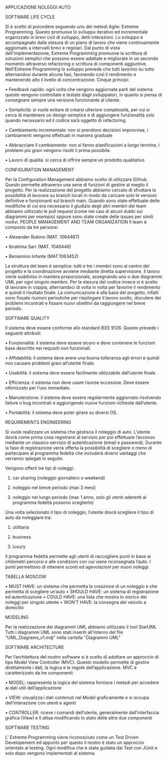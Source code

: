APPLICAZIONE NOLEGGI AUTO


SOFTWARE LIFE CYCLE

Si è scelto di procedere seguendo uno dei metodi Agile: Extreme Programming. Questo promuove lo sviluppo iterativo ed incrementale organizzato in brevi cicli di sviluppo, detti interazioni.
Lo sviluppo è accompagnato dalla stesura di un piano di lavoro che viene continuamente aggiornato a intervalli brevi e regolari. 
Dal punto di vista dell’implementazione, Extreme Programming promuove la scrittura di soluzioni semplici che possono essere adattate e migliorate in un secondo momento attraverso refactoring o scrittura di componenti aggiuntive. Nell’Extreme Programming lo sviluppo prevede che tutti lavorino su tutto alternandosi durante alcune fasi, favorendo così il rendimento e mantenendo alto il livello di concentrazione.
Cinque principi:

•	Feedback rapido: 
ogni volta che vengono aggiornate parti del sistema queste vengono controllate e testate dagli sviluppatori, in quanto si pensa di consegnare sempre una versione funzionante al cliente.

•	Semplicità: 
si vuole evitare di crearsi ulteriore complessità, per cui si cerca di mantenere un design semplice e di aggiungere funzionalità solo quando necessario ed il codice sarà oggetto di refactoring.

•	Cambiamento incrementale: 
non si prendono decisioni improvvise, i cambiamenti vengono effettuati in maniera graduale

•	Abbracciare il cambiamento: 
non si fanno pianificazioni a lungo termine, i problemi più gravi vengono risolti il prima possibile.

•	Lavoro di qualità: 
si cerca di offrire sempre un prodotto qualitativo

CONFIGURATION MANAGEMENT

Per la Configuration Management abbiamo scelto di utilizzare Github. Questo permette attraverso una serie di funzioni di gestire al meglio il progetto.
Per la realizzazione del progetto abbiamo cercato di sfruttare la possibilità di lavorare su branch locali in modo da caricare solo le versioni definitive e funzionanti sul branch main.
Quando sono state effettuate delle modifiche di cui era necessario il giudizio degli altri membri del team abbiamo utilizzato le pull request (come nei casi di alcuni dubbi sui diagrammi per esempio) oppure sono state create delle issues per simili motivi. 
PEOPLE MANAGEMENT AND TEAM ORGANIZATION
Il team è composto da tre persone:

•	Alexander Rubino (MAT. 1064467)

•	Ibrahima Sarr (MAT. 1046446)

•	Beniamino Infante (MAT.1063452)

La struttura del team è semplice: tutti e tre i membri sono al centro del progetto e la coordinazione avviene mediante diretta supervisione.
Il lavoro viene suddiviso in maniera proporzionale, assegnando uno o due diagrammi UML per ogni singolo membro. Per la stesura del codice invece si è scelto di lavorare in coppia, alternandoci di volta in volta per favorire il rendimento e quindi il risultato finale.
La comunicazione è alla base del progetto, infatti sono fissate riunioni periodiche per riepilogare il lavoro svolto, discutere dei problemi incontrati e fissare nuovi obiettivi da raggiungere nel breve periodo.

SOFTWARE QUALITY

Il sistema deve essere conforme allo standard IEEE 9126. 
Questo prevede i seguenti attributi:

•	Funzionalità: 
il sistema deve essere sicuro e deve contenere le funzioni base descritte nei requisiti non funzionali.

•	Affidabilità: 
il sistema deve avere una buona tolleranza agli errori e quindi non causare problemi gravi all’utente finale.

•	Usabilità: 
il sistema deve essere facilmente utilizzabile dall’utente finale.

•	Efficienza: 
il sistema non deve usare risorse eccessive. Deve essere ottimizzato per l’uso immediato.

•	Manutenzione: 
il sistema deve essere regolarmente aggiornato risolvendo failure o bug incontrati e aggiungendo nuove funzioni richieste dall’utente.

•	Portabilità: 
il sistema deve poter girare su diversi OS.

REQUIREMENTS ENGINIEERING

Si vuole realizzare un sistema che gestisca il noleggio di auto. 
L’utente dovrà come prima cosa registrarsi al servizio per poi effettuare l’accesso  mediante un classico servizio di autenticazione (email e password).
Durante la fase di registrazione verrà offerta la possibilità di scegliere o meno di partecipare al programma fedeltà che includerà diversi vantaggi che verranno spiegati in seguito.

Vengono offerti tre tipi di noleggi: 

1.	car sharing (noleggio giornaliero o weekend)

2.	noleggio nel breve periodo (max 3 mesi)

3.	noleggio nel lungo periodo (max 1 anno, solo gli utenti aderenti al programma fedeltà possono sceglierlo) 

Una volta selezionato il tipo di noleggio, l’utente dovrà scegliere il tipo di auto da noleggiare tra:
1.	utilitaria

2.	business

3.	luxury

Il programma fedeltà permette agli utenti di raccogliere punti in base ai chilometri percorsi e alle condizioni con cui viene riconsegnata l’auto. I punti permettono di ottenere sconti ed agevolazioni per nuovi noleggi.

TABELLA MOSCOW

•	MUST HAVE: un sistema che permetta la creazione di un noleggio e che permetta di scegliere un’auto
•	SHOULD HAVE: un sistema di registrazione ed autenticazione
•	COULD HAVE: una lista che mostra lo storico dei noleggi per singolo utente
•	WON’T HAVE: la consegna del veicolo a domicilio

MODELING

Per la realizzazione dei diagrammi UML abbiamo utilizzato il tool StarUML
Tutti i diagrammi UML sono stati inseriti all'interno del file "UML_Diagrams_v1.mdj" nella cartella "Diagrammi UML"

SOFTWARE ARCHITECTURE

Per l’architettura del nostro software si è scelto di adottare un approccio di tipo Model View Controller (MVC). Questo modello permette di gestire direttamente i dati, la logica e le regole dell’applicazione.
MVC è caratterizzato da tre componenti:

•	MODEL: rappresenta la logica del sistema fornisce i metodi per accedere ai dati utili dell’applicazione

•	VIEW: visualizza i dati contenuti nel Model graficamente  e si occupa dell’interazione con utenti e agenti

•	CONTROLLER: riceve i comandi dell’utente, generalmente dall’interfaccia grafica (View) e li attua modificando lo stato delle altre due componenti

SOFTWARE TESTING

L' Extreme Programming viene riconosciuto come un Test Driven Developement ed appunto per questo il nostro è stato un approccio orientato al testing. Ogni modifica che è stata guidata dai Test con JUnit e solo dopo vengono implementati al sistema.

